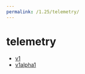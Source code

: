 ```yaml
---
permalink: /1.25/telemetry/
---
```


# telemetry



* [v1](v1/index.md)
* [v1alpha1](v1alpha1/index.md)